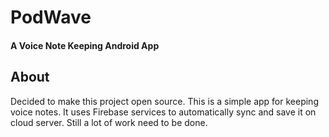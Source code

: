 # PodWave
#### A Voice Note Keeping Android App 

## About
Decided to make this project open source. This is a simple app for keeping voice notes. It uses Firebase services to automatically sync and save it on cloud server. Still a lot of work need to be done.
